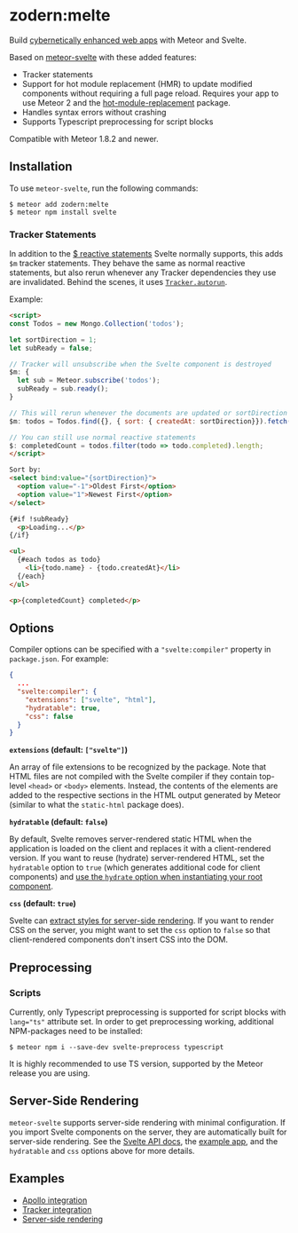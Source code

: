 # zodern:melte

Build [cybernetically enhanced web apps](https://svelte.dev) with Meteor and Svelte.

Based on [meteor-svelte](https://github.com/meteor-svelte/meteor-svelte/pull/30) with these added features:

- Tracker statements
- Support for hot module replacement (HMR) to update modified components without requiring a full page reload. Requires your app to use Meteor 2 and the [hot-module-replacement](https://docs.meteor.com/packages/hot-module-replacement.html) package.
- Handles syntax errors without crashing
- Supports Typescript preprocessing for script blocks

Compatible with Meteor 1.8.2 and newer.

## Installation

To use `meteor-svelte`, run the following commands:

```
$ meteor add zodern:melte
$ meteor npm install svelte
```

### Tracker Statements

In addition to the [$ reactive statements](https://svelte.dev/docs#3_$_marks_a_statement_as_reactive) Svelte normally supports, this adds `$m` tracker statements. They behave the same as normal reactive statements, but also rerun whenever any Tracker dependencies they use are invalidated. Behind the scenes, it uses [`Tracker.autorun`](https://docs.meteor.com/api/tracker.html#Tracker-autorun).

Example:

```html
<script>
const Todos = new Mongo.Collection('todos');

let sortDirection = 1;
let subReady = false;

// Tracker will unsubscribe when the Svelte component is destroyed
$m: {
  let sub = Meteor.subscribe('todos');
  subReady = sub.ready();
}

// This will rerun whenever the documents are updated or sortDirection is changed
$m: todos = Todos.find({}, { sort: { createdAt: sortDirection}}).fetch()

// You can still use normal reactive statements
$: completedCount = todos.filter(todo => todo.completed).length;
</script>

Sort by:
<select bind:value="{sortDirection}">
  <option value="-1">Oldest First</option>
  <option value="1">Newest First</option>
</select>

{#if !subReady}
  <p>Loading...</p>
{/if}

<ul>
  {#each todos as todo}
    <li>{todo.name} - {todo.createdAt}</li>
  {/each}
</ul>

<p>{completedCount} completed</p>
```

## Options

Compiler options can be specified with a `"svelte:compiler"` property in `package.json`. For example:

```json
{
  ...
  "svelte:compiler": {
    "extensions": ["svelte", "html"],
    "hydratable": true,
    "css": false
  }
}
```

**`extensions` (default: `["svelte"]`)**

An array of file extensions to be recognized by the package.
Note that HTML files are not compiled with the Svelte compiler if they contain top-level `<head>` or `<body>` elements.
Instead, the contents of the elements are added to the respective sections in the HTML output generated by Meteor (similar to what the `static-html` package does).

**`hydratable` (default: `false`)**

By default, Svelte removes server-rendered static HTML when the application is loaded on the client and replaces it with a client-rendered version.
If you want to reuse (hydrate) server-rendered HTML, set the `hydratable` option to `true` (which generates additional code for client components) and [use the `hydrate` option when instantiating your root component](https://svelte.dev/docs#Creating_a_component).

**`css` (default: `true`)**

Svelte can [extract styles for server-side rendering](https://svelte.dev/docs#Server-side_component_API).
If you want to render CSS on the server, you might want to set the `css` option to `false` so that client-rendered components don't insert CSS into the DOM.

## Preprocessing

### Scripts

Currently, only Typescript preprocessing is supported for script blocks with `lang="ts"` attribute set. 
In order to get preprocessing working, additional NPM-packages need to be installed:
```shell
$ meteor npm i --save-dev svelte-preprocess typescript
```
It is highly recommended to use TS version, supported by the Meteor release you are using.

## Server-Side Rendering

`meteor-svelte` supports server-side rendering with minimal configuration.
If you import Svelte components on the server, they are automatically built for server-side rendering.
See the [Svelte API docs](https://svelte.dev/docs#Server-side_component_API), the [example app](https://github.com/meteor-svelte/ssr-example), and the `hydratable` and `css` options above for more details.

## Examples

* [Apollo integration](https://github.com/meteor-svelte/apollo-example)
* [Tracker integration](https://github.com/meteor-svelte/tracker-example)
* [Server-side rendering](https://github.com/meteor-svelte/ssr-example)
